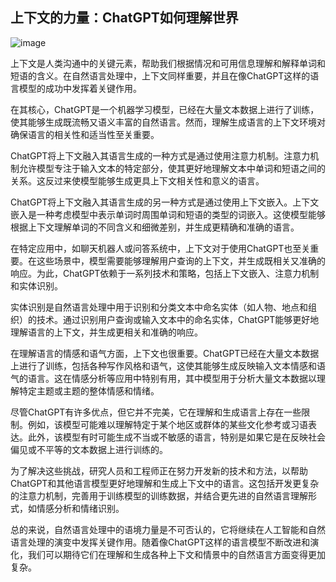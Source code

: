 ## 上下文的力量：ChatGPT如何理解世界

![image](../Images/image-C3WYIVK6.png)

上下文是人类沟通中的关键元素，帮助我们根据情况和可用信息理解和解释单词和短语的含义。在自然语言处理中，上下文同样重要，并且在像ChatGPT这样的语言模型的成功中发挥着关键作用。

在其核心，ChatGPT是一个机器学习模型，已经在大量文本数据上进行了训练，使其能够生成既流畅又语义丰富的自然语言。然而，理解生成语言的上下文环境对确保语言的相关性和适当性至关重要。

ChatGPT将上下文融入其语言生成的一种方式是通过使用注意力机制。注意力机制允许模型专注于输入文本的特定部分，使其更好地理解文本中单词和短语之间的关系。这反过来使模型能够生成更具上下文相关性和意义的语言。

ChatGPT将上下文融入其语言生成的另一种方式是通过使用上下文嵌入。上下文嵌入是一种考虑模型中表示单词时周围单词和短语的类型的词嵌入。这使模型能够根据上下文理解单词的不同含义和细微差别，并生成更精确和准确的语言。

在特定应用中，如聊天机器人或问答系统中，上下文对于使用ChatGPT也至关重要。在这些场景中，模型需要能够理解用户查询的上下文，并生成既相关又准确的响应。为此，ChatGPT依赖于一系列技术和策略，包括上下文嵌入、注意力机制和实体识别。

实体识别是自然语言处理中用于识别和分类文本中命名实体（如人物、地点和组织）的技术。通过识别用户查询或输入文本中的命名实体，ChatGPT能够更好地理解语言的上下文，并生成更相关和准确的响应。

在理解语言的情感和语气方面，上下文也很重要。ChatGPT已经在大量文本数据上进行了训练，包括各种写作风格和语气，这使其能够生成反映输入文本情感和语气的语言。这在情感分析等应用中特别有用，其中模型用于分析大量文本数据以理解特定主题或主题的整体情感和情绪。

尽管ChatGPT有许多优点，但它并不完美，它在理解和生成语言上存在一些限制。例如，该模型可能难以理解特定于某个地区或群体的某些文化参考或习语表达。此外，该模型有时可能生成不当或不敏感的语言，特别是如果它是在反映社会偏见或不平等的文本数据上进行训练的。

为了解决这些挑战，研究人员和工程师正在努力开发新的技术和方法，以帮助ChatGPT和其他语言模型更好地理解和生成上下文中的语言。这包括开发更复杂的注意力机制，完善用于训练模型的训练数据，并结合更先进的自然语言理解形式，如情感分析和情绪识别。

总的来说，自然语言处理中的语境力量是不可否认的，它将继续在人工智能和自然语言处理的演变中发挥关键作用。随着像ChatGPT这样的语言模型不断改进和演化，我们可以期待它们在理解和生成各种上下文和情景中的自然语言方面变得更加复杂。
